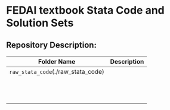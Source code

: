 # FEDAI textbook Stata Code and Solution Sets

## Repository Description:

| Folder Name                        | Description |
| ---------------------------------- | ----------- |
| `raw_stata_code`(./raw_stata_code) |             |
|                                    |             |
|                                    |             |
|                                    |             |
|                                    |             |
|                                    |             |
|                                    |             |
|                                    |             |
|                                    |             |
|                                    |             |
|                                    |             |
|                                    |             |
|                                    |             |

